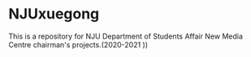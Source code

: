 # NJUxuegong
This is a repository for NJU Department of Students Affair New Media Centre chairman's projects.(2020-2021 ))
